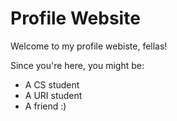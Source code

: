 # Profile Website

Welcome to my profile webiste, fellas!
<!-- enter your target audience after the comma above -->

Since you're here, you might be: 
- A CS student
- A URI student
- A friend :)
<!-- make a bulleted list of 3 fictional visitors to your site. Include a few detials about them that could impact how you design for them. For each visitor, assign a task or goal they have for visiting your profile website -->
